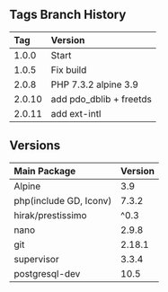 ## Tags Branch History

Tag          | Version
:------------|:----------
 1.0.0       | Start
 1.0.5       | Fix build
 2.0.8       | PHP 7.3.2 alpine 3.9
 2.0.10       | add pdo_dblib + freetds
 2.0.11       | add ext-intl 
 
## Versions
Main Package  | Version
:-------------|:----------
 Alpine       | 3.9
 php(include GD, Iconv)       | 7.3.2
 hirak/prestissimo       | ^0.3
 nano       | 2.9.8
 git       | 2.18.1
 supervisor       | 3.3.4
 postgresql-dev       | 10.5
